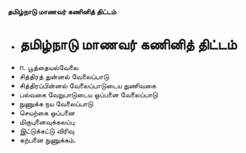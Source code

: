 **தமிழ்நாடு மாணவர் கணினித் திட்டம்**
- # தமிழ்நாடு மாணவர் கணினித் திட்டம்
- n. பூத்தையல்வேலை
- சித்திரத் துன்னல் வேலைப்பாடு
- சித்திரப்பின்னல் வேலைப்பாடுடைய துணிவகை
- பல்வகை வேறுபாடுடைய ஒப்பனை வேலைப்பாடு
- நுணுக்க நய வேலைப்பாடு
- செயற்கை ஒப்பனை
- மிகுபுனைவுக்கலப்பு
- இட்டுக்கட்டு விரிவு
- கற்பனை நுணுக்கம்.


